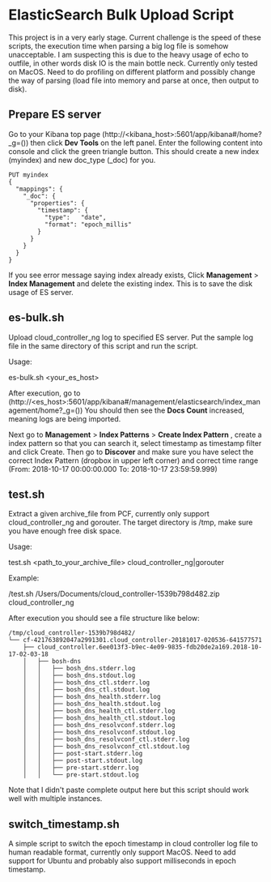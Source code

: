 # ElasticSearch Bulk Upload Script

This project is in a very early stage.
Current challenge is the speed of these scripts, the execution time when parsing a big log file is somehow unacceptable.
I am suspecting this is due to the heavy usage of echo to outfile, in other words disk IO is the main bottle neck.
Currently only tested on MacOS. Need to do profiling on different platform and possibly change the way of parsing (load file into memory and parse at once, then output to disk).

## Prepare ES server

Go to your Kibana top page (http://<kibana_host>:5601/app/kibana#/home?\_g=()) then click **Dev Tools** on the left panel.
Enter the following content into console and click the green triangle button.
This should create a new index (myindex) and new doc_type (\_doc) for you.

```
PUT myindex
{
  "mappings": {
    "_doc": {
      "properties": {
        "timestamp": {
          "type":   "date",
          "format": "epoch_millis"
        }
      }
    }
  }
}
```

If you see error message saying index already exists, Click **Management** > **Index Management** and delete the existing index.
This is to save the disk usage of ES server.

## es-bulk.sh

Upload cloud_controller_ng log to specified ES server.
Put the sample log file in the same directory of this script and run the script.

Usage:

es-bulk.sh <your_es_host>

After execution, go to (http://<es_host>:5601/app/kibana#/management/elasticsearch/index_management/home?\_g=())
You should then see the **Docs Count** increased, meaning logs are being imported.

Next go to **Management** > **Index Patterns** > **Create Index Pattern** , create a index pattern so that you can search it, select timestamp as timestamp filter and click Create.
Then go to **Discover** and make sure you have select the correct Index Pattern (dropbox in upper left corner) and correct time range (From: 2018-10-17 00:00:00.000 To: 2018-10-17 23:59:59.999)

## test.sh

Extract a given archive_file from PCF, currently only support cloud_controller_ng and gorouter.
The target directory is /tmp, make sure you have enough free disk space.

Usage:

test.sh <path_to_your_archive_file> cloud_controller_ng|gorouter

Example:

/test.sh /Users/Documents/cloud_controller-1539b798d482.zip cloud_controller_ng

After execution you should see a file structure like below:

```
/tmp/cloud_controller-1539b798d482/
└── cf-421763892047a2991301.cloud_controller-20181017-020536-641577571
    ├── cloud_controller.6ee013f3-b9ec-4e09-9835-fdb20de2a169.2018-10-17-02-03-18
    │   ├── bosh-dns
    │   │   ├── bosh_dns.stderr.log
    │   │   ├── bosh_dns.stdout.log
    │   │   ├── bosh_dns_ctl.stderr.log
    │   │   ├── bosh_dns_ctl.stdout.log
    │   │   ├── bosh_dns_health.stderr.log
    │   │   ├── bosh_dns_health.stdout.log
    │   │   ├── bosh_dns_health_ctl.stderr.log
    │   │   ├── bosh_dns_health_ctl.stdout.log
    │   │   ├── bosh_dns_resolvconf.stderr.log
    │   │   ├── bosh_dns_resolvconf.stdout.log
    │   │   ├── bosh_dns_resolvconf_ctl.stderr.log
    │   │   ├── bosh_dns_resolvconf_ctl.stdout.log
    │   │   ├── post-start.stderr.log
    │   │   ├── post-start.stdout.log
    │   │   ├── pre-start.stderr.log
    │   │   └── pre-start.stdout.log
```

Note that I didn't paste complete output here but this script should work well with multiple instances.

## switch_timestamp.sh

A simple script to switch the epoch timestamp in cloud controller log file to human readable format, currently only support MacOS.
Need to add support for Ubuntu and probably also support milliseconds in epoch timestamp.
